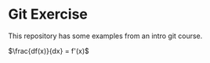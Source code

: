# Git Exercise

This repository has some examples from an intro git course.

$\frac{df(x)}{dx} = f'(x)$